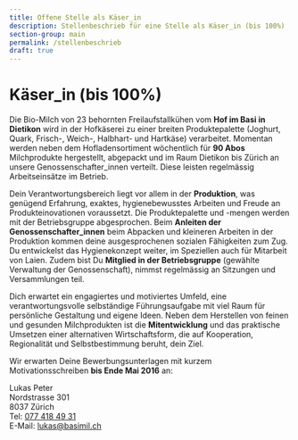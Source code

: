 ```yaml
---
title: Offene Stelle als Käser_in
description: Stellenbeschrieb für eine Stelle als Käser_in (bis 100%)
section-group: main
permalink: /stellenbeschrieb
draft: true
---
```


# Käser_in (bis 100%)

Die Bio-Milch von 23 behornten Freilaufstallkühen vom **Hof im Basi in
Dietikon** wird in der Hofkäserei zu einer breiten Produktepalette
(Joghurt, Quark, Frisch-, Weich-, Halbhart- und Hartkäse) verarbeitet.
Momentan werden neben dem Hofladensortiment wöchentlich für **90 Abos**
Milchprodukte hergestellt, abgepackt und im Raum Dietikon bis Zürich
an unsere Genossenschafter_innen verteilt. Diese leisten regelmässig
Arbeitseinsätze im Betrieb.

Dein Verantwortungsbereich liegt vor allem in der **Produktion**, was
genügend Erfahrung, exaktes, hygienebewusstes Arbeiten und Freude an
Produkteinovationen voraussetzt. Die Produktepalette und -mengen
werden mit der Betriebsgruppe abgesprochen. Beim **Anleiten der
Genossenschafter_innen** beim Abpacken und kleineren Arbeiten in der
Produktion kommen deine ausgesprochenen sozialen Fähigkeiten zum Zug.
Du entwickelst das Hygienekonzept weiter, im Speziellen auch für
Mitarbeit von Laien. Zudem bist Du **Mitglied in der Betriebsgruppe**
(gewählte Verwaltung der Genossenschaft), nimmst regelmässig an
Sitzungen und Versammlungen teil.

Dich erwartet ein engagiertes und motiviertes Umfeld, eine
verantwortungsvolle selbständige Führungsaufgabe mit viel Raum für
persönliche Gestaltung und eigene Ideen. Neben dem Herstellen von
feinen und gesunden Milchprodukten ist die **Mitentwicklung** und das
praktische Umsetzen einer alternativen Wirtschaftsform, die auf
Kooperation, Regionalität und Selbstbestimmung beruht, dein Ziel.

Wir erwarten Deine Bewerbungsunterlagen mit kurzem
Motivationsschreiben **bis Ende Mai 2016** an:

<div class="contact">
    Lukas Peter<br/>
    Nordstrasse 301<br/>
    8037 Zürich<br/>
    Tel: <a href="tel:+41774184931">077 418 49 31</a><br/>
    E-Mail: <a href="mailto:lukas@basimil.ch?subject=Offene%20Stelle%20als%20K%C3%A4ser_in">lukas@basimil.ch</a><br/>
</div>
